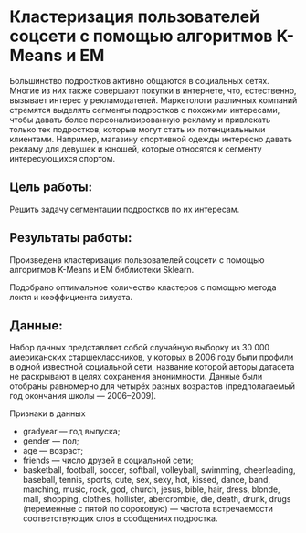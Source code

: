 # Кластеризация пользователей соцсети с помощью алгоритмов K-Means и EM

Большинство подростков активно общаются в социальных сетях. Многие из них также совершают покупки в интернете, что, естественно, вызывает интерес у рекламодателей. Маркетологи различных компаний стремятся выделять сегменты подростков с похожими интересами, чтобы давать более персонализированную рекламу и привлекать только тех подростков, которые могут стать их потенциальными клиентами. Например, магазину спортивной одежды интересно давать рекламу для девушек и юношей, которые относятся к сегменту интересующихся спортом.

## Цель работы: 

Решить задачу сегментации подростков по их интересам. 

## Результаты работы:

Произведена кластеризация пользователей соцсети с помощью алгоритмов K-Means и EM библиотеки Sklearn.

Подобрано оптимальное количество кластеров с помощью метода локтя и коэффициента силуэта.

## Данные:

Набор данных представляет собой случайную выборку из 30 000 американских старшеклассников, у которых в 2006 году были профили в одной известной социальной сети, название которой авторы датасета не раскрывают в целях сохранения анонимности. Данные были отобраны равномерно для четырёх разных возрастов (предполагаемый год окончания школы — 2006–2009).

Признаки в данных

- gradyear — год выпуска;
- gender — пол;
- age — возраст;
- friends — число друзей в социальной сети;
- basketball, football, soccer, softball, volleyball, swimming, cheerleading, baseball, tennis, sports, cute, sex, sexy, hot, kissed, dance, band, marching, music, rock, god, church, jesus, bible, hair, dress, blonde, mall, shopping, clothes, hollister, abercrombie, die, death, drunk, drugs (переменные с пятой по сороковую) — частота встречаемости соответствующих слов в сообщениях подростка.
